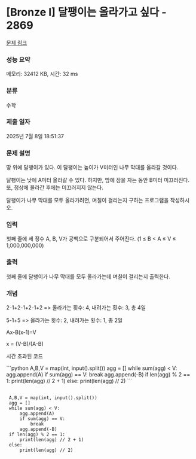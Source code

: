 # [Bronze I] 달팽이는 올라가고 싶다 - 2869 

[문제 링크](https://www.acmicpc.net/problem/2869) 

### 성능 요약

메모리: 32412 KB, 시간: 32 ms

### 분류

수학

### 제출 일자

2025년 7월 8일 18:51:37

### 문제 설명

<p>땅 위에 달팽이가 있다. 이 달팽이는 높이가 V미터인 나무 막대를 올라갈 것이다.</p>

<p>달팽이는 낮에 A미터 올라갈 수 있다. 하지만, 밤에 잠을 자는 동안 B미터 미끄러진다. 또, 정상에 올라간 후에는 미끄러지지 않는다.</p>

<p>달팽이가 나무 막대를 모두 올라가려면, 며칠이 걸리는지 구하는 프로그램을 작성하시오.</p>

### 입력 

 <p>첫째 줄에 세 정수 A, B, V가 공백으로 구분되어서 주어진다. (1 ≤ B < A ≤ V ≤ 1,000,000,000)</p>

### 출력 

 <p>첫째 줄에 달팽이가 나무 막대를 모두 올라가는데 며칠이 걸리는지 출력한다.</p>

### 개념
 <p>2-1+2-1+2-1+2 => 올라가는 횟수: 4, 내려가는 횟수: 3, 총 4일</p>
 <p>5-1+5 => 올라가는 횟수: 2, 내려가는 횟수: 1, 총 2일</p>
 <p>Ax-B(x-1)=V</p>
 <p>x = (V-B)/(A-B)</p>
 <p>시간 초과된 코드</p>
 ```python
 A,B,V = map(int, input().split())
 agg = []
 while sum(agg) < V:
     agg.append(A)
     if sum(agg) == V:
         break
     agg.append(-B)
 if len(agg) % 2 == 1:
     print(len(agg) // 2 + 1)
 else:
     print(len(agg) // 2)
 ```
 <pre>
 <code>
 A,B,V = map(int, input().split())
 agg = []
 while sum(agg) < V:
     agg.append(A)
     if sum(agg) == V:
         break
     agg.append(-B)
 if len(agg) % 2 == 1:
     print(len(agg) // 2 + 1)
 else:
     print(len(agg) // 2)
 </code>
 </pre>
